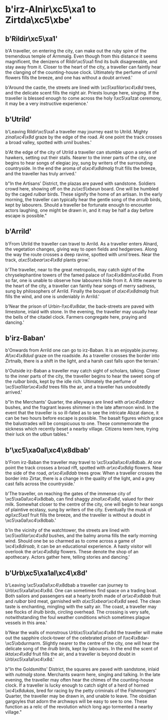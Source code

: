 # b'irz-Alnir\xc5\xa1 to Zirtda\xc5\xbe'

## b'Rildir\xc5\xa1'
b'A traveller, on entering the city, can make out the ruby spire of the tremendous temple of Armmalg. Even though from this distance it seems magnificent, the denizens of Rildir\xc5\xa1 find its bulk disagreeable, and stay away from it. Closer to the heart of the city, a traveller can faintly hear the clanging of the counting-house clock. Ultimately the perfume of *urnil* flowers fills the breeze, and one has without a doubt arrived.'

b'Around the castle, the streets are lined with *\xc5\xa1ilar\xc4\x8d* trees, and the delicate scent fills the night air. Priests lounge here, singing. If the traveller is blessed enough to come across the holy I\xc5\xa1zat ceremony, it may be a very instructive experience.'

## b'Utrild'
b'Leaving Rildir\xc5\xa1 a traveller may journey east to Utrild. Mighty *zinal\xc4\x8d* graze by the edge of the road. At one point the track crosses a broad valley, spotted with *urnil* bushes.'

b'At the edge of the city of Utrild a traveller can stumble upon a series of hawkers, setting out their stalls. Nearer to the inner parts of the city, one begins to hear songs of elegiac joy, sung by writers of the surrounding countryside. In the end the aroma of *a\xc4\x8dmalg* fruit fills the breeze, and the traveller has truly arrived.'

b"In the Artisans' District, the plazas are paved with sandstone. Soldiers crowd here, showing off on the *zu\xc5\xbeun* board. One will be humbled by the caged *rulbar* birds. These signify the home of an artisan. In the early morning, the traveller can typically hear the gentle song of the *arrulb* birds, kept by labourers. Should a traveller be fortunate enough to encounter actors laughing, one might be drawn in, and it may be half a day before escape is possible."

## b'Arrild'
b'From Utrild the traveller can travel to Arrild. As a traveller enters Alnard, the vegetation changes, giving way to open fields and hedgerows. Along the way the route crosses a deep ravine, spotted with *urnil* trees. Near the track, *a\xc5\xbear\xc4\x8d* plants grow.'

b'The traveller, near to the great metropolis, may catch sight of the chryselephantine towers of the famed palace of I\xc4\x8dmi\xc4\x8d. From so far, one is unable to observe how labourers hide from it. A little nearer to the heart of the city, a traveller can faintly hear songs of merry sadness, sung by philosophers of Arrild. Finally the bouquet of *a\xc4\x8dmalg* fruit fills the wind, and one is undeniably in Arrild.'

b'Near the prison of Urbin-I\xc4\x8dar, the back-streets are paved with limestone, inlaid with stone. In the evening, the traveller may usually hear the bells of the citadel clock. Farmers congregate here, praying and dancing.'

## b'irz-Baban'
b'Onwards from Arrild one can go to irz-Baban. It is an enjoyable journey. *Al\xc4\x8dud* graze on the roadside. As a traveller crosses the border into Zirtnalb, there is a shift in the light, and a harsh cast falls upon the terrain.'

b'Outside irz-Baban a traveller may catch sight of scholars, talking. Closer to the inner parts of the city, the traveller begins to hear the sweet song of the *rulbar* birds, kept by the idle rich. Ultimately the perfume of *\xc5\xa1ilar\xc4\x8d* trees fills the air, and a traveller has undoubtedly arrived.'

b"In the Merchants' Quarter, the alleyways are lined with *ar\xc4\x8darz* bushes, and the fragrant leaves shimmer in the late afternoon wind. In the event that the traveller is so ill-fated as to see the intricate Abzat dance, it can be two hours before escape is possible. The basalt figures which grace the balustrades will be conspicuous to one. These commemorate the sickness which recently beset a nearby village. Citizens teem here, trying their luck on the *utbun* tables."

## b'\xc5\xa0al\xc4\x8dbab'
b'From irz-Baban the traveller may travel to \xc5\xa0al\xc4\x8dbab. At one point the track crosses a broad rift, spotted with *ar\xc4\x8dig* flowers. Near the side of the road, *ar\xc4\x8dab* trees grow. When a traveller crosses the border into Zirtar, there is a change in the quality of the light, and a grey cast falls across the countryside.'

b'The traveller, on reaching the gates of the immense city of \xc5\xa0al\xc4\x8dbab, can find shaggy *zinal\xc4\x8d*, valued for their milk. Somewhat closer to the centre of the city, one will begin to hear songs of plaintive ecstasy, sung by writers of the city. Eventually the musk of *agi\xc5\xa1* fruit fills the breeze, and the traveller is without a doubt in \xc5\xa0al\xc4\x8dbab.'

b'In the vicinity of the watchtower, the streets are lined with *\xc5\xa1ilar\xc4\x8d* bushes, and the balmy aroma fills the early morning wind. Should one be so charmed as to come across a game of *\xc4\x8dirsab*, it can be an educational experience. A hasty visitor will overlook the *ar\xc4\x8dig* flowers. These denote the shop of an apothecary. Actors gather here, telling stories and dancing.'

## b'Urb\xc5\xa1al\xc4\x8d'
b'Leaving \xc5\xa0al\xc4\x8dbab a traveller can journey to Urb\xc5\xa1al\xc4\x8d. One can sometimes find space on a trading boat. Both sailors and passengers eat a hearty broth made of *ar\xc4\x8dab* fruit and *rulbar* bird meat, garnished with *a\xc5\xbear\xc4\x8d* seed. The clean taste is enchanting, mingling with the salty air. The coast, a traveller may see flocks of *ilrulb* birds, circling overhead. The crossing is very safe, notwithstanding the foul weather conditions which sometimes plague vessels in this area.'

b'Near the walls of monstrous Urb\xc5\xa1al\xc4\x8d the traveller will make out the sapphire clock-tower of the celebrated prison of I\xc4\x8dar-\xc5\xbdurmarm. Slightly nearer to the centre of the city, one will hear the delicate song of the *ilrulb* birds, kept by labourers. In the end the scent of *ikta\xc4\x8d* fruit fills the air, and a traveller is beyond doubt in Urb\xc5\xa1al\xc4\x8d.'

b"In the Goldsmiths' District, the squares are paved with sandstone, inlaid with *nutmalg* stone. Merchants swarm here, singing and talking. In the late evening, the traveller may often hear the chimes of the counting-house clock. If a traveller is lucky enough to catch sight of a herd of horned *\xc4\x8dukas*, bred for racing by the petty criminals of the Fishmongers' Quarter, the traveller may be drawn in, and unable to leave. The obsidian gargoyles that adorn the archways will be easy to see to one. These function as a relic of the revolution which long ago tormented a nearby village."

